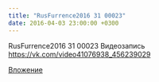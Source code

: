 ```yaml
---
title: "RusFurrence2016 31 00023"
date: 2016-04-03 23:00:00 +0300
---
```


RusFurrence2016 31 00023
Видеозапись
https://vk.com/video41076938_456239029

[Вложение](https://vk.com/video41076938_456239029)
